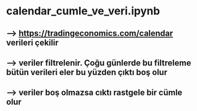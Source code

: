 # calendar_cumle_ve_veri.ipynb 

## --> https://tradingeconomics.com/calendar verileri çekilir

## --> veriler filtrelenir. Çoğu günlerde bu filtreleme bütün verileri eler bu yüzden çıktı boş olur

## --> veriler boş olmazsa cıktı rastgele bir cümle olur